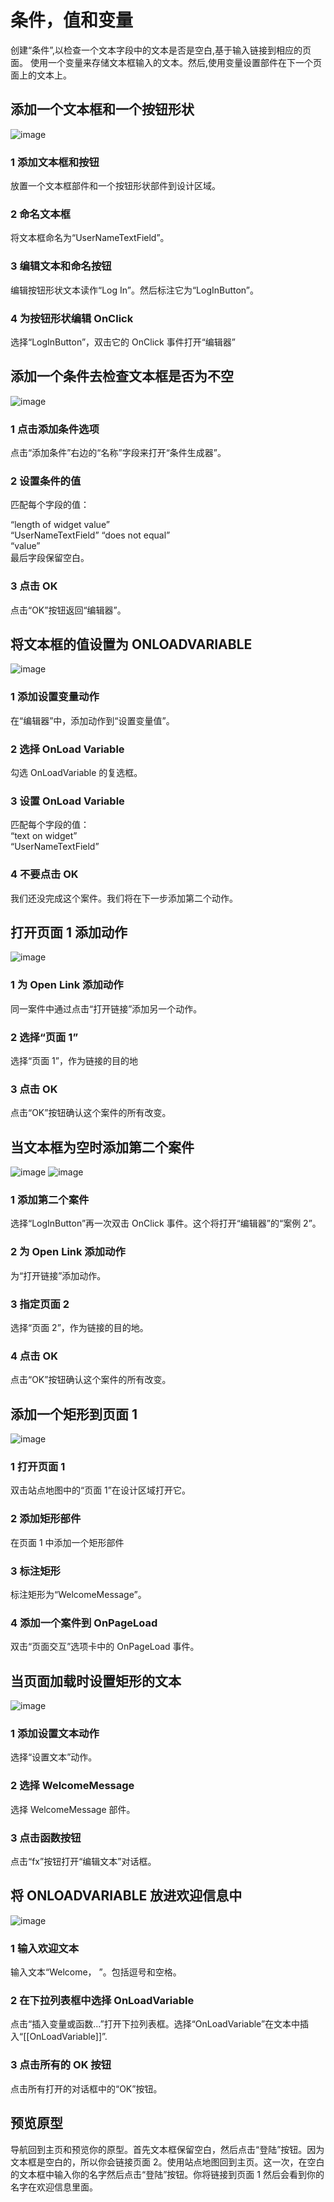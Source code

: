 # 条件，值和变量
创建“条件”,以检查一个文本字段中的文本是否是空白,基于输入链接到相应的页面。 使用一个变量来存储文本框输入的文本。然后,使用变量设置部件在下一个页面上的文本上。

## 添加一个文本框和一个按钮形状
![image](https://raw.githubusercontent.com/ClearChan/axure/master/images/conditionsvv1.png)
### 1 添加文本框和按钮
放置一个文本框部件和一个按钮形状部件到设计区域。
### 2 命名文本框
将文本框命名为“UserNameTextField”。
### 3 编辑文本和命名按钮
编辑按钮形状文本读作“Log In”。然后标注它为“LogInButton”。
### 4 为按钮形状编辑 OnClick 
选择“LogInButton”，双击它的 OnClick 事件打开“编辑器”

## 添加一个条件去检查文本框是否为不空
![image](https://raw.githubusercontent.com/ClearChan/axure/master/images/conditionsvv2.png)
### 1 点击添加条件选项
点击“添加条件”右边的“名称”字段来打开“条件生成器”。
### 2 设置条件的值
匹配每个字段的值：
  
“length of widget value”  
“UserNameTextField”
“does not equal”  
“value”  
最后字段保留空白。
### 3 点击 OK 
点击“OK”按钮返回“编辑器”。


## 将文本框的值设置为 ONLOADVARIABLE 
![image](https://raw.githubusercontent.com/ClearChan/axure/master/images/conditionsvv3.png)
### 1 添加设置变量动作
在“编辑器”中，添加动作到“设置变量值”。
### 2 选择 OnLoad Variable
勾选 OnLoadVariable 的复选框。
### 3 设置 OnLoad Variable
匹配每个字段的值：  
“text on widget”  
“UserNameTextField”  
### 4 不要点击 OK 
我们还没完成这个案件。我们将在下一步添加第二个动作。


## 打开页面 1 添加动作 
![image](https://raw.githubusercontent.com/ClearChan/axure/master/images/conditionsvv4.png)
### 1 为 Open Link 添加动作
同一案件中通过点击“打开链接”添加另一个动作。
### 2 选择“页面 1”
选择“页面 1”，作为链接的目的地
### 3 点击 OK 
点击“OK”按钮确认这个案件的所有改变。


## 当文本框为空时添加第二个案件 
![image](https://raw.githubusercontent.com/ClearChan/axure/master/images/conditionsvv5-1.png)
![image](https://raw.githubusercontent.com/ClearChan/axure/master/images/conditionsvv5-2.png)
### 1 添加第二个案件
选择“LogInButton”再一次双击 OnClick 事件。这个将打开“编辑器”的“案例 2”。
### 2 为 Open Link 添加动作
为“打开链接”添加动作。
### 3 指定页面 2
选择“页面 2”，作为链接的目的地。
### 4 点击 OK
点击“OK”按钮确认这个案件的所有改变。


## 添加一个矩形到页面 1
![image](https://raw.githubusercontent.com/ClearChan/axure/master/images/conditionsvv6.png)
### 1 打开页面 1
双击站点地图中的“页面 1”在设计区域打开它。
### 2 添加矩形部件
在页面 1 中添加一个矩形部件
### 3 标注矩形
标注矩形为“WelcomeMessage”。
### 4 添加一个案件到 OnPageLoad 
双击“页面交互”选项卡中的 OnPageLoad 事件。


## 当页面加载时设置矩形的文本
![image](https://raw.githubusercontent.com/ClearChan/axure/master/images/conditionsvv7.png)
### 1 添加设置文本动作
选择“设置文本”动作。
### 2 选择 WelcomeMessage
选择 WelcomeMessage 部件。
### 3 点击函数按钮
点击“fx”按钮打开“编辑文本”对话框。


## 将 ONLOADVARIABLE 放进欢迎信息中
![image](https://raw.githubusercontent.com/ClearChan/axure/master/images/conditionsvv8.png)
### 1 输入欢迎文本
输入文本“Welcome， ”。包括逗号和空格。
### 2 在下拉列表框中选择 OnLoadVariable 
点击“插入变量或函数...”打开下拉列表框。选择“OnLoadVariable”在文本中插入“[[OnLoadVariable]]”.
### 3 点击所有的 OK 按钮
点击所有打开的对话框中的“OK”按钮。

## 预览原型
导航回到主页和预览你的原型。首先文本框保留空白，然后点击“登陆”按钮。因为文本框是空白的，所以你会链接页面 2。使用站点地图回到主页。这一次，在空白的文本框中输入你的名字然后点击“登陆”按钮。你将链接到页面 1 然后会看到你的名字在欢迎信息里面。